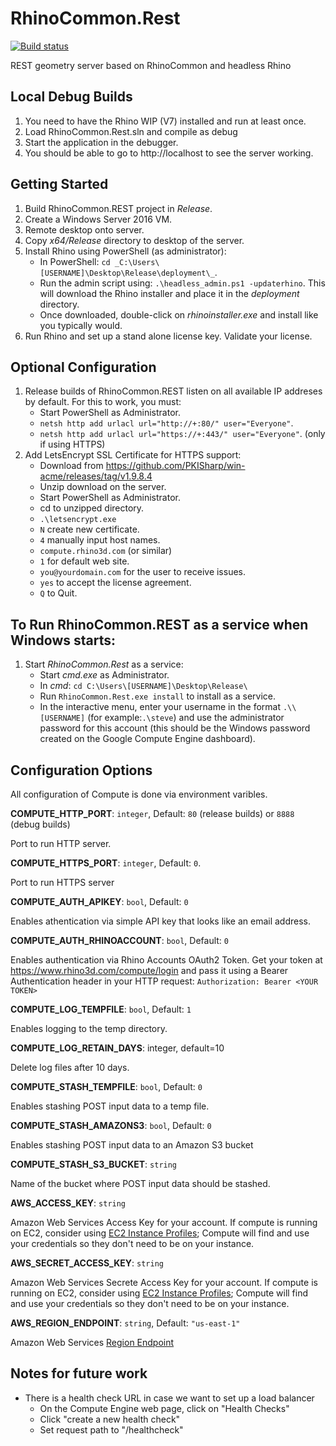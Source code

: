 # RhinoCommon.Rest

[![Build status](https://ci.appveyor.com/api/projects/status/unmnwi57we5nvnfi/branch/master?svg=true)](https://ci.appveyor.com/project/mcneel/compute-rhino3d/branch/master)

REST geometry server based on RhinoCommon and headless Rhino

## Local Debug Builds

1. You need to have the Rhino WIP (V7) installed and run at least once.
1. Load RhinoCommon.Rest.sln and compile as debug
1. Start the application in the debugger.
1. You should be able to go to http://localhost to see the server working.

## Getting Started

1. Build RhinoCommon.REST project in _Release_.
1. Create a Windows Server 2016 VM.
1. Remote desktop onto server.
1. Copy _x64/Release_ directory to desktop of the server.
1. Install Rhino using PowerShell (as administrator):
    - In PowerShell: `cd _C:\Users\[USERNAME]\Desktop\Release\deployment\_`.
    - Run the admin script using: `.\headless_admin.ps1 -updaterhino`.  This will download the Rhino installer and place it in the _deployment_ directory.
    - Once downloaded, double-click on _rhinoinstaller.exe_ and install like you typically would.
1. Run Rhino and set up a stand alone license key.  Validate your license.

## Optional Configuration
1. Release builds of RhinoCommon.REST listen on all available IP addreses by default. For this to work, you must:
    - Start PowerShell as Administrator.
    - `netsh http add urlacl url="http://+:80/" user="Everyone"`.
    - `netsh http add urlacl url="https://+:443/" user="Everyone"`. (only if using HTTPS)
1. Add LetsEncrypt SSL Certificate for HTTPS support:
    - Download from https://github.com/PKISharp/win-acme/releases/tag/v1.9.8.4
    - Unzip download on the server.
    - Start PowerShell as Administrator.
    - cd to unzipped directory.
    - `.\letsencrypt.exe`
    - `N` create new certificate.
    - `4` manually input host names.
    - `compute.rhino3d.com` (or similar)
    - `1` for default web site.
    - `you@yourdomain.com` for the user to receive issues.
    - `yes` to accept the license agreement.
    - `Q` to Quit.

## To Run RhinoCommon.REST as a service when Windows starts:
1. Start _RhinoCommon.Rest_ as a service:
    - Start _cmd.exe_ as Administrator.
    - In _cmd_: `cd C:\Users\[USERNAME]\Desktop\Release\`
    - Run `RhinoCommon.Rest.exe install` to install as a service.
    - In the interactive menu, enter your username in the format `.\\[USERNAME]` (for example:`.\steve`) and use the administrator password for this account (this should be the Windows password created on the Google Compute Engine dashboard).

## Configuration Options ##
All configuration of Compute is done via environment varibles.

**COMPUTE_HTTP_PORT**: `integer`, Default: `80` (release builds) or `8888` (debug builds)

Port to run HTTP server. 

**COMPUTE_HTTPS_PORT**: `integer`, Default: `0`. 

Port to run HTTPS server

**COMPUTE_AUTH_APIKEY**: `bool`, Default: `0`

Enables athentication via simple API key that looks like an email address.

**COMPUTE_AUTH_RHINOACCOUNT**: `bool`, Default: `0`

Enables authentication via Rhino Accounts OAuth2 Token. Get your token at https://www.rhino3d.com/compute/login and pass it using a Bearer Authentication header in your HTTP request: `Authorization: Bearer <YOUR TOKEN>`

**COMPUTE_LOG_TEMPFILE**: `bool`, Default: `1`

Enables logging to the temp directory.

**COMPUTE_LOG_RETAIN_DAYS**: integer, default=10

Delete log files after 10 days.

**COMPUTE_STASH_TEMPFILE**: `bool`, Default: `0`

Enables stashing POST input data to a temp file.

**COMPUTE_STASH_AMAZONS3**: `bool`, Default: `0`

Enables stashing POST input data to an Amazon S3 bucket

**COMPUTE_STASH_S3_BUCKET**: `string`

Name of the bucket where POST input data should be stashed.

**AWS_ACCESS_KEY**: `string`

Amazon Web Services Access Key for your account. If compute is running on EC2, consider using [EC2 Instance Profiles](https://docs.aws.amazon.com/IAM/latest/UserGuide/id_roles_use_switch-role-ec2_instance-profiles.html); Compute will find and use your credentials so they don't need to be on your instance.

**AWS_SECRET_ACCESS_KEY**: `string`

Amazon Web Services Secrete Access Key for your account. If compute is running on EC2, consider using [EC2 Instance Profiles](https://docs.aws.amazon.com/IAM/latest/UserGuide/id_roles_use_switch-role-ec2_instance-profiles.html); Compute will find and use your credentials so they don't need to be on your instance.

**AWS_REGION_ENDPOINT**: `string`, Default: `"us-east-1"`

Amazon Web Services [Region Endpoint](https://docs.aws.amazon.com/general/latest/gr/rande.html)

## Notes for future work
- There is a health check URL in case we want to set up a load balancer
    - On the Compute Engine web page, click on "Health Checks"
    - Click "create a new health check"
    - Set request path to "/healthcheck"
